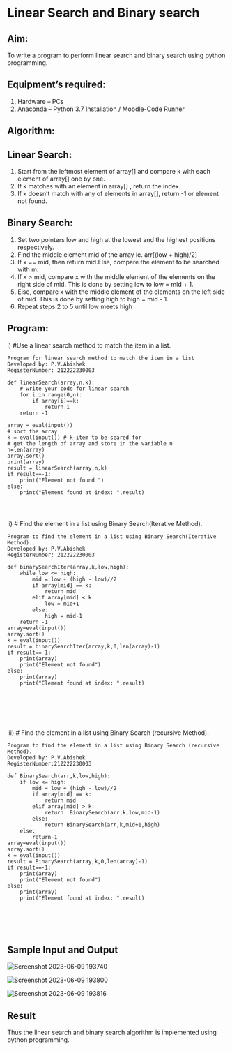 # Linear Search and Binary search
## Aim:
To write a program to perform linear search and binary search using python programming.
## Equipment’s required:
1.	Hardware – PCs
2.	Anaconda – Python 3.7 Installation / Moodle-Code Runner
## Algorithm:
## Linear Search:
1.	Start from the leftmost element of array[] and compare k with each element of array[] one by one.
2.	If k matches with an element in array[] , return the index.
3.	If k doesn’t match with any of elements in array[], return -1 or element not found.
## Binary Search:
1.	Set two pointers low and high at the lowest and the highest positions respectively.
2.	Find the middle element mid of the array ie. arr[(low + high)/2]
3.	If x == mid, then return mid.Else, compare the element to be searched with m.
4.	If x > mid, compare x with the middle element of the elements on the right side of mid. This is done by setting low to low = mid + 1.
5.	Else, compare x with the middle element of the elements on the left side of mid. This is done by setting high to high = mid - 1.
6.	Repeat steps 2 to 5 until low meets high
## Program:
i)	#Use a linear search method to match the item in a list.
```
Program for linear search method to match the item in a list
Developed by: P.V.Abishek
RegisterNumber: 212222230003

def linearSearch(array,n,k):
    # write your code for linear search
    for i in range(0,n):
        if array[i]==k:
            return i
    return -1    
        
array = eval(input())
# sort the array
k = eval(input()) # k-item to be seared for
# get the length of array and store in the variable n
n=len(array)
array.sort()
print(array)
result = linearSearch(array,n,k)
if result==-1:
    print("Element not found ")
else:
    print("Element found at index: ",result)




```
ii)	# Find the element in a list using Binary Search(Iterative Method).
```
Program to find the element in a list using Binary Search(Iterative Method)..
Developed by: P.V.Abishek
RegisterNumber: 212222230003

def binarySearchIter(array,k,low,high):
    while low <= high:
        mid = low + (high - low)//2
        if array[mid] == k:
            return mid
        elif array[mid] < k:
            low = mid+1
        else:
            high = mid-1
    return -1
array=eval(input())
array.sort()
k = eval(input())
result = binarySearchIter(array,k,0,len(array)-1)
if result==-1:
    print(array)
    print("Element not found")
else:
    print(array)
    print("Element found at index: ",result)







```
iii)	# Find the element in a list using Binary Search (recursive Method).
```
Program to find the element in a list using Binary Search (recursive Method).
Developed by: P.V.Abishek
RegisterNumber:212222230003

def BinarySearch(arr,k,low,high):
    if low <= high:
        mid = low + (high - low)//2
        if array[mid] == k:
            return mid
        elif array[mid] > k:
            return  BinarySearch(arr,k,low,mid-1) 
        else:
            return BinarySearch(arr,k,mid+1,high)
    else:
        return-1
array=eval(input())
array.sort()
k = eval(input())
result = BinarySearch(array,k,0,len(array)-1)
if result==-1:
    print(array)
    print("Element not found")
else:
    print(array)
    print("Element found at index: ",result)






```
## Sample Input and Output

![Screenshot 2023-06-09 193740](https://github.com/pvabishek/Search-Algorithm/assets/119405626/0df517ce-c34c-43a9-a342-850ac1d2febb)

![Screenshot 2023-06-09 193800](https://github.com/pvabishek/Search-Algorithm/assets/119405626/f2a207d6-7e56-4a5a-b041-0b731e4f9c38)

![Screenshot 2023-06-09 193816](https://github.com/pvabishek/Search-Algorithm/assets/119405626/882c3758-27bd-4d03-a442-f7d2bd7fec99)





## Result
Thus the linear search and binary search algorithm is implemented using python programming.
